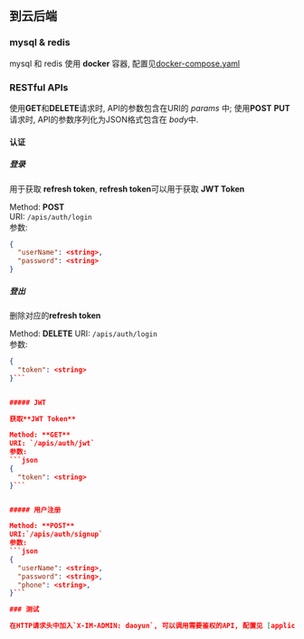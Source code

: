 ## 到云后端


### mysql & redis

mysql 和 redis 使用 **docker** 容器, 配置见[docker-compose.yaml](./docker-compose.yaml)


### RESTful APIs

使用**GET**和**DELETE**请求时, API的参数包含在URI的 *params* 中; 使用**POST** **PUT**请求时, 
API的参数序列化为JSON格式包含在 *body*中.


#### 认证


##### 登录    

用于获取 **refresh token**, **refresh token**可以用于获取 **JWT Token**

Method: **POST**  
URI: `/apis/auth/login`  
参数:
```json
{
  "userName": <string>, 
  "password": <string>
}
```


##### 登出

删除对应的**refresh token**  

Method: **DELETE**
URI: `/apis/auth/login`  
参数:
```json
{
  "token": <string>
}```


##### JWT

获取**JWT Token**

Method: **GET**   
URI: `/apis/auth/jwt`
参数: 
```json
{
  "token": <string>
}```


##### 用户注册

Method: **POST**  
URI:`/apis/auth/signup`
参数:
```json
{
  "userName": <string>, 
  "password": <string>,
  "phone": <string>,
}```

### 测试

在HTTP请求头中加入`X-IM-ADMIN: daoyun`, 可以调用需要鉴权的API, 配置见 [application.yaml](./src/main/resources/application.yaml#L32)

